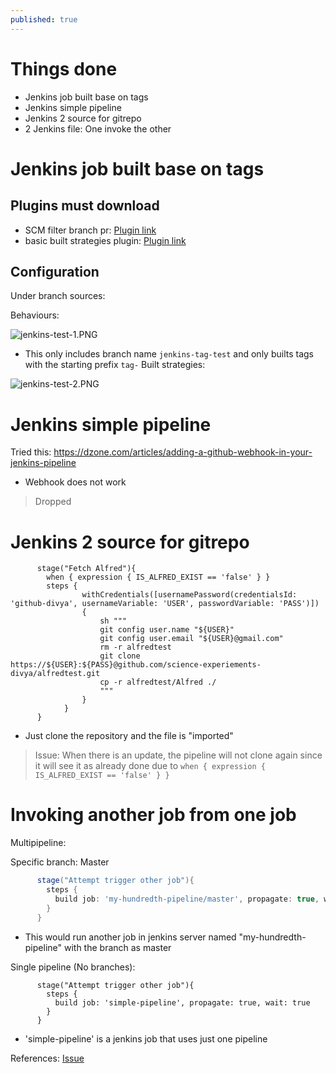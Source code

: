 ```yaml
---
published: true
---
```

# Things done
- Jenkins job built base on tags
- Jenkins simple pipeline
- Jenkins 2 source for gitrepo
- 2 Jenkins file: One invoke the other


# Jenkins job built base on tags

## Plugins must download
- SCM filter branch pr:  [Plugin link](https://plugins.jenkins.io/scm-filter-branch-pr/)
- basic built strategies plugin: [Plugin link](https://github.com/jenkinsci/basic-branch-build-strategies-plugin/blob/master/docs/user.adoc)

## Configuration

Under branch sources:

Behaviours:

![jenkins-test-1.PNG]({{site.baseurl}}/img/jenkins-test-1.PNG)

- This only includes branch name `jenkins-tag-test` and only builts tags with the starting prefix `tag-`
Built strategies:

![jenkins-test-2.PNG]({{site.baseurl}}/img/jenkins-test-2.PNG)

# Jenkins simple pipeline

Tried this: https://dzone.com/articles/adding-a-github-webhook-in-your-jenkins-pipeline

- Webhook does not work

> Dropped

# Jenkins 2 source for gitrepo

```
      stage("Fetch Alfred"){
        when { expression { IS_ALFRED_EXIST == 'false' } }
        steps {
                withCredentials([usernamePassword(credentialsId: 'github-divya', usernameVariable: 'USER', passwordVariable: 'PASS')]) 
                {
                    sh """
                    git config user.name "${USER}"
                    git config user.email "${USER}@gmail.com"
                    rm -r alfredtest
                    git clone https://${USER}:${PASS}@github.com/science-experiements-divya/alfredtest.git
                    cp -r alfredtest/Alfred ./
                    """
                } 
            }
      }
```

- Just clone the repository and the file is "imported"

> Issue: When there is an update, the pipeline will not clone again since it will see it as already done due to `when { expression { IS_ALFRED_EXIST == 'false' } }`

# Invoking another job from one job

Multipipeline:

Specific branch: Master
```groovy
      stage("Attempt trigger other job"){
        steps {
          build job: 'my-hundredth-pipeline/master', propagate: true, wait: true
        }
      }
```
- This would run another job in jenkins server named "my-hundredth-pipeline" with the branch as master


Single pipeline (No branches):

```
      stage("Attempt trigger other job"){
        steps {
          build job: 'simple-pipeline', propagate: true, wait: true
        }
      }
```
- 'simple-pipeline' is a jenkins job that uses just one pipeline

References: [Issue](https://stackoverflow.com/questions/46471467/jenkins-fails-on-building-a-downstream-job)
